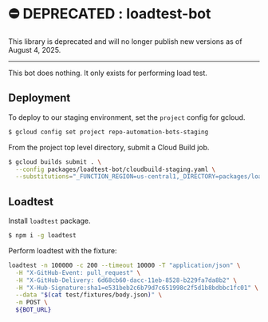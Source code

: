 # ⛔️ DEPRECATED : loadtest-bot

This library is deprecated and will no longer publish new versions
as of August 4, 2025.

---

This bot does nothing. It only exists for performing load test.

## Deployment

To deploy to our staging environment, set the `project` config for gcloud.

```bash
$ gcloud config set project repo-automation-bots-staging
```

From the project top level directory, submit a Cloud Build job.

```bash
$ gcloud builds submit . \
  --config packages/loadtest-bot/cloudbuild-staging.yaml \
  --substitutions="_FUNCTION_REGION=us-central1,_DIRECTORY=packages/loadtest-bot,_BUCKET=repo-bots-tokens,_KEY_RING=probot-keys,_KEY_LOCATION=us-central1"
```

## Loadtest

Install `loadtest` package.

```bash
$ npm i -g loadtest
```

Perform loadtest with the fixture:

```bash
loadtest -n 100000 -c 200 --timeout 10000 -T "application/json" \
  -H "X-GitHub-Event: pull_request" \
  -H "X-GitHub-Delivery: 6d68cb60-dacc-11eb-8528-b229fa7da8b2" \
  -H "X-Hub-Signature:sha1=e531beb2c6b79d7c651998c2f5d1b8bdbbc1fc01" \
  --data "$(cat test/fixtures/body.json)" \
  -m POST \
  ${BOT_URL}
```
